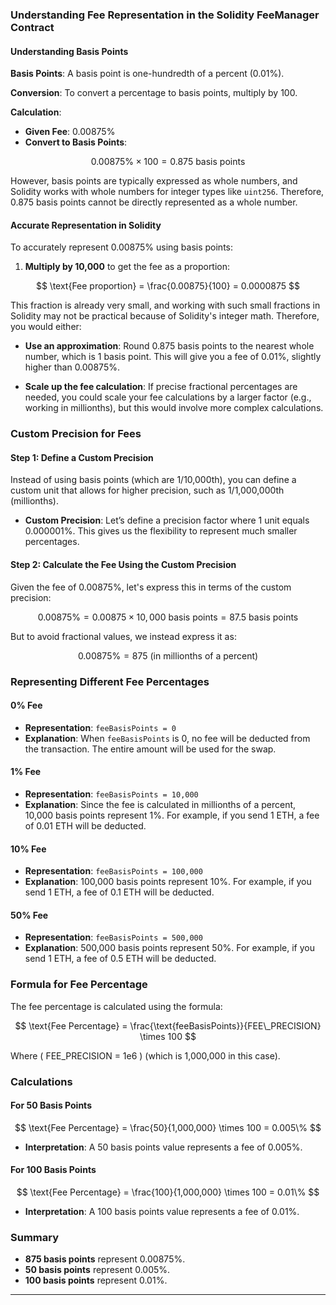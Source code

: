 ### Understanding Fee Representation in the Solidity FeeManager Contract

#### Understanding Basis Points

**Basis Points**: A basis point is one-hundredth of a percent (0.01%).

**Conversion**: To convert a percentage to basis points, multiply by 100.

**Calculation**:
- **Given Fee**: 0.00875%
- **Convert to Basis Points**:

$$
0.00875\% \times 100 = 0.875 \text{ basis points}
$$

However, basis points are typically expressed as whole numbers, and Solidity works with whole numbers for integer types like `uint256`. Therefore, 0.875 basis points cannot be directly represented as a whole number.

#### Accurate Representation in Solidity

To accurately represent 0.00875% using basis points:

1. **Multiply by 10,000** to get the fee as a proportion:

$$
\text{Fee proportion} = \frac{0.00875}{100} = 0.0000875
$$

This fraction is already very small, and working with such small fractions in Solidity may not be practical because of Solidity's integer math. Therefore, you would either:

- **Use an approximation**: Round 0.875 basis points to the nearest whole number, which is 1 basis point. This will give you a fee of 0.01%, slightly higher than 0.00875%.

- **Scale up the fee calculation**: If precise fractional percentages are needed, you could scale your fee calculations by a larger factor (e.g., working in millionths), but this would involve more complex calculations.

### Custom Precision for Fees

#### Step 1: Define a Custom Precision

Instead of using basis points (which are 1/10,000th), you can define a custom unit that allows for higher precision, such as 1/1,000,000th (millionths).

- **Custom Precision**: Let’s define a precision factor where 1 unit equals 0.000001%. This gives us the flexibility to represent much smaller percentages.

#### Step 2: Calculate the Fee Using the Custom Precision

Given the fee of 0.00875%, let's express this in terms of the custom precision:

$$
0.00875\% = 0.00875 \times 10,000 \text{ basis points} = 87.5 \text{ basis points}
$$

But to avoid fractional values, we instead express it as:

$$
0.00875\% = 875 \text{ (in millionths of a percent)}
$$

### Representing Different Fee Percentages

#### 0% Fee
- **Representation**: `feeBasisPoints = 0`
- **Explanation**: When `feeBasisPoints` is 0, no fee will be deducted from the transaction. The entire amount will be used for the swap.

#### 1% Fee
- **Representation**: `feeBasisPoints = 10,000`
- **Explanation**: Since the fee is calculated in millionths of a percent, 10,000 basis points represent 1%. For example, if you send 1 ETH, a fee of 0.01 ETH will be deducted.

#### 10% Fee
- **Representation**: `feeBasisPoints = 100,000`
- **Explanation**: 100,000 basis points represent 10%. For example, if you send 1 ETH, a fee of 0.1 ETH will be deducted.

#### 50% Fee
- **Representation**: `feeBasisPoints = 500,000`
- **Explanation**: 500,000 basis points represent 50%. For example, if you send 1 ETH, a fee of 0.5 ETH will be deducted.

### Formula for Fee Percentage

The fee percentage is calculated using the formula:

$$
\text{Fee Percentage} = \frac{\text{feeBasisPoints}}{FEE\_PRECISION} \times 100
$$

Where \( FEE\_PRECISION = 1e6 \) (which is 1,000,000 in this case).

### Calculations

#### For 50 Basis Points

$$
\text{Fee Percentage} = \frac{50}{1,000,000} \times 100 = 0.005\%
$$

- **Interpretation**: A 50 basis points value represents a fee of 0.005%.

#### For 100 Basis Points

$$
\text{Fee Percentage} = \frac{100}{1,000,000} \times 100 = 0.01\%
$$

- **Interpretation**: A 100 basis points value represents a fee of 0.01%.

### Summary

- **875 basis points** represent 0.00875%.
- **50 basis points** represent 0.005%.
- **100 basis points** represent 0.01%.

---
